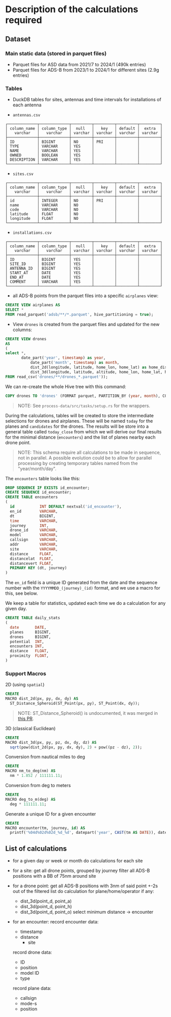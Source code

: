 # Description of the calculations required

## Dataset

### Main static data (stored in parquet files)

- Parquet files for ASD data from 2021/7 to 2024/1      (490k entries)
- Parquet files for ADS-B from 2023/1 to 2024/1 for different sites (2.9g entries)

### Tables

- DuckDB tables for sites, antennas and time intervals for installations of each antenna

- `antennas.csv`

```text
┌─────────────┬─────────────┬─────────┬─────────┬─────────┬─────────┐
│ column_name │ column_type │  null   │   key   │ default │  extra  │
│   varchar   │   varchar   │ varchar │ varchar │ varchar │ varchar │
├─────────────┼─────────────┼─────────┼─────────┼─────────┼─────────┤
│ ID          │ BIGINT      │ NO      │ PRI     │         │         │
│ TYPE        │ VARCHAR     │ YES     │         │         │         │
│ NAME        │ VARCHAR     │ YES     │         │         │         │
│ OWNED       │ BOOLEAN     │ YES     │         │         │         │
│ DESCRIPTION │ VARCHAR     │ YES     │         │         │         │
└─────────────┴─────────────┴─────────┴─────────┴─────────┴─────────┘
```

- `sites.csv`

```text
┌─────────────┬─────────────┬─────────┬─────────┬─────────┬─────────┐
│ column_name │ column_type │  null   │   key   │ default │  extra  │
│   varchar   │   varchar   │ varchar │ varchar │ varchar │ varchar │
├─────────────┼─────────────┼─────────┼─────────┼─────────┼─────────┤
│ id          │ INTEGER     │ NO      │ PRI     │         │         │
│ name        │ VARCHAR     │ NO      │         │         │         │
│ code        │ VARCHAR     │ NO      │         │         │         │
│ latitude    │ FLOAT       │ NO      │         │         │         │
│ longitude   │ FLOAT       │ NO      │         │         │         │
└─────────────┴─────────────┴─────────┴─────────┴─────────┴─────────┘
```

- `installations.csv`

```text
┌─────────────┬─────────────┬─────────┬─────────┬─────────┬─────────┐
│ column_name │ column_type │  null   │   key   │ default │  extra  │
│   varchar   │   varchar   │ varchar │ varchar │ varchar │ varchar │
├─────────────┼─────────────┼─────────┼─────────┼─────────┼─────────┤
│ ID          │ BIGINT      │ YES     │         │         │         │
│ SITE_ID     │ BIGINT      │ YES     │         │         │         │
│ ANTENNA_ID  │ BIGINT      │ YES     │         │         │         │
│ START_AT    │ DATE        │ YES     │         │         │         │
│ END_AT      │ DATE        │ YES     │         │         │         │
│ COMMENT     │ VARCHAR     │ YES     │         │         │         │
└─────────────┴─────────────┴─────────┴─────────┴─────────┴─────────┘
```

- all ADS-B points from the parquet files into a specific `airplanes` view:

```sql
CREATE VIEW airplanes AS
SELECT *
FROM read_parquet('adsb/**/*.parquet', hive_partitioning = true);
```

- View `drones` is created from the parquet files and updated for the new columns:

```sql
CREATE VIEW drones
AS
(
select *,
       date_part('year', timestamp) as year, 
           date_part('month', timestamp) as month,
           dist_2d(longitude, latitude, home_lon, home_lat) as home_distance_2d,
           dist_3d(longitude, latitude, altitude, home_lon, home_lat, home_height) as home_distance_3d
FROM read_csv('drones/**/drones_*.parquet'));
```

We can re-create the whole Hive tree with this command:

```sql
COPY drones TO 'drones' (FORMAT parquet, PARTITION_BY (year, month), COMPRESSION 'zstd', FILENAME_PATTERN "drones_{i}");
```

> NOTE: See `process-data/src/tasks/setup.rs` for the wrappers.

During the calculations, tables will be created to store the intermediate selections for drones and airplanes. These
will be named `today` for the planes and `candidates` for the drones. The results will be store into a general table
called `today_close` from which we will derive our final results for the minimal distance (`encounters`) and the list of
planes nearby each drone point.

> NOTE: This schema require all calculations to be made in sequence, not in parallel. A possible evolution could be to
> allow for parallel processing by creating temporary tables named from the "year/month/day".

The `encounters` table looks like this:

```sql
DROP SEQUENCE IF EXISTS id_encounter;
CREATE SEQUENCE id_encounter;
CREATE TABLE encounters
(
  id           INT DEFAULT nextval('id_encounter'),
  en_id        VARCHAR,
  dt           BIGINT,
  time         VARCHAR,
  journey      INT,
  drone_id     VARCHAR,
  model        VARCHAR,
  callsign     VARCHAR,
  addr         VARCHAR,
  site         VARCHAR,
  distance     FLOAT,
  distancelat  FLOAT,
  distancevert FLOAT,
  PRIMARY KEY (dt, journey)
)
```

The `en_id` field is a unique ID generated from the date and the sequence number with the `YYYYMMDD_(journey)_(id)`
format, and we use a macro for this, see below.

We keep a table for statistics, updated each time we do a calculation for any given day.

```sql
CREATE TABLE daily_stats
(
  date       DATE,
  planes     BIGINT,
  drones     BIGINT,
  potential  INT,
  encounters INT,
  distance   FLOAT,
  proximity  FLOAT,
)
```

### Support Macros

2D (using `spatial`)

```sql
CREATE
MACRO dist_2d(px, py, dx, dy) AS
  ST_Distance_Spheroid(ST_Point(px, py), ST_Point(dx, dy));
```

> NOTE: ST_Distance_Spheroid() is undocumented, it was merged
> in [this PR](https://github.com/duckdb/duckdb_spatial/pull/74).

3D (classical Euclidean)

```sql
CREATE
MACRO dist_3d(px, py, pz, dx, dy, dz) AS
  sqrt(pow(dist_2d(px, py, dx, dy), 2) + pow((pz - dz), 2));
```

Conversion from nautical miles to deg

```sql
CREATE
MACRO nm_to_deg(nm) AS
  nm * 1.852 / 111111.11;
```

Conversion from deg to meters

```sql
CREATE
MACRO deg_to_m(deg) AS
  deg * 111111.11;
```

Generate a unique ID for a given encounter

```sql
CREATE
MACRO encounter(tm, journey, id) AS
  printf('%04d%02d%02d_%d_%d', datepart('year', CAST(tm AS DATE)), datepart('month', CAST(tm AS DATE)), datepart('day', CAST(tm AS DATE)), journey, id);
```

## List of calculations

- for a given day or week or month
  do calculations for each site

- for a site:
  get all drone points, grouped by journey
  filter all ADS-B positions with a BB of 75nm around site

- for a drone point:
  get all ADS-B positions with 3nm of said point +-2s out of the filtered list
  do calculation for plane/home/operator if any:
    * dist_3d(point_d, point_a)
    * dist_3d(point_d, point_h)
    * dist_3d(point_d, point_o)
      select minimum distance -> encounter

- for an encounter:
  record encounter data:
    * timestamp
  * distance
    * site

  record drone data:
    * ID
    * position
    * model ID
    * type

  record plane data:
    * callsign
    * mode-s
    * position

